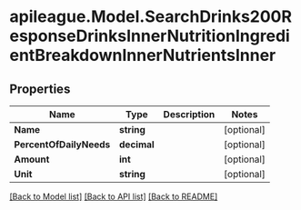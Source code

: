 # apileague.Model.SearchDrinks200ResponseDrinksInnerNutritionIngredientBreakdownInnerNutrientsInner

## Properties

Name | Type | Description | Notes
------------ | ------------- | ------------- | -------------
**Name** | **string** |  | [optional] 
**PercentOfDailyNeeds** | **decimal** |  | [optional] 
**Amount** | **int** |  | [optional] 
**Unit** | **string** |  | [optional] 

[[Back to Model list]](../README.md#documentation-for-models) [[Back to API list]](../README.md#documentation-for-api-endpoints) [[Back to README]](../README.md)

